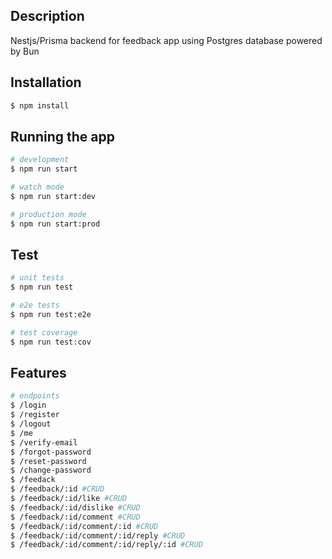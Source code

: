 ## Description

Nestjs/Prisma backend for feedback app using Postgres database powered by Bun

## Installation

```bash
$ npm install
```

## Running the app

```bash
# development
$ npm run start

# watch mode
$ npm run start:dev

# production mode
$ npm run start:prod
```

## Test

```bash
# unit tests
$ npm run test

# e2e tests
$ npm run test:e2e

# test coverage
$ npm run test:cov
```
## Features

```bash
# endpoints
$ /login
$ /register
$ /logout
$ /me
$ /verify-email
$ /forgot-password
$ /reset-password
$ /change-password
$ /feedack
$ /feedback/:id #CRUD
$ /feedback/:id/like #CRUD
$ /feedback/:id/dislike #CRUD
$ /feedback/:id/comment #CRUD
$ /feedback/:id/comment/:id #CRUD
$ /feedback/:id/comment/:id/reply #CRUD
$ /feedback/:id/comment/:id/reply/:id #CRUD

